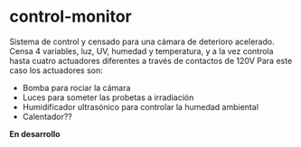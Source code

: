 # control-monitor

Sistema de control y censado para una cámara de deterioro acelerado. Censa 4 variables, luz, UV, humedad y temperatura, y a la vez controla hasta cuatro actuadores diferentes a través de contactos de 120V
Para este caso los actuadores son: 
+ Bomba para rociar la cámara
+ Luces para someter las probetas a irradiación
+ Humidificador ultrasónico para controlar la humedad ambiental
+ Calentador??

**En desarrollo**
